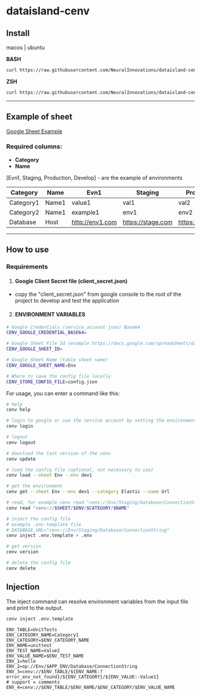 # dataisland-cenv

## Install

macos | ubuntu

**BASH**

```bash
curl https://raw.githubusercontent.com/NeuralInnovations/dataisland-cenv/refs/heads/master/install.sh | bash
```

**ZSH**

```zsh
curl https://raw.githubusercontent.com/NeuralInnovations/dataisland-cenv/refs/heads/master/install.sh | zsh
```

---

## Example of sheet

[Google Sheet Example](https://docs.google.com/spreadsheets/d/1ykOxHza5fxa-HbXPPlSGfTSm2YKG0AteNhDHI6tntUk/edit?gid=0#gid=0)

### Required columns:

- **Category**
- **Name**

[Evn1, Staging, Production, Develop] - are the example of environments

| Category  | Name  | Evn1            | Staging           | Production       | Develop         |
|-----------|-------|-----------------|-------------------|------------------|-----------------|
| Category1 | Name1 | value1          | val1              | val2             | v1              |
| Category2 | Name1 | example1        | env1              | env2             | v2              |
| Database  | Host  | http://env1.com | https://stage.com | https://prod.com | https://dev.com |

---

## How to use

### Requirements

1. #### Google Client Secret file (client_secret.json)
- copy the "client_secret.json" from google console to the root of the project
to develop and test the application

2. #### ENVIRONMENT VARIABLES

```bash
# Google Credentials (service_account json) Base64
CENV_GOOGLE_CREDENTIAL_BASE64=

# Google Sheet File Id (example https://docs.google.com/spreadsheets/d/!!!!ID_HERE!!!!/)
CENV_GOOGLE_SHEET_ID=

# Google Sheet Name (table sheet name)
CENV_GOOGLE_SHEET_NAME=Env

# Where to save the config file locally
CENV_STORE_CONFIG_FILE=config.json
```

For usage, you can enter a command like this:

```bash
# help
cenv help

# login to google or use the service account by setting the environment variable CENV_GOOGLE_CREDENTIAL_BASE64 or --google_credential_base64
cenv login

# logout
cenv logout

# download the last version of the cenv
cenv update

# load the config file (optional, not necessary to use)
cenv load --sheet Env --env dev1

# get the environment
cenv get --sheet Env --env dev1 --category Elastic --name Url

# read, for example cenv read "cenv://Env/Staging/Database/ConnectionString"
cenv read "cenv://$SHEET/$ENV/$CATEGORY/$NAME"

# inject the config file
# example .env.template file
# DATABASE_URL="cenv://Env/Staging/Database/ConnectionString"
cenv inject .env.template > .env

# get version
cenv version

# delete the config file
cenv delete
```

## Injection

The inject command can resolve environment variables from the input file and print to the output.

```bash
cenv inject .env.template
```

```.env.template
ENV_TABLE=UnitTests
ENV_CATEGORY_NAME=Category1
ENV_CATEGORY=$ENV_CATEGORY_NAME
ENV_NAME=unittest
ENV_TEST_NAME=Value2
ENV_VALUE_NAME=$ENV_TEST_NAME
ENV_1=hello
ENV_2=op://Env/$APP_ENV/Database/ConnectionString
ENV_3=cenv://$ENV_TABLE/${ENV_NAME:?error_env_not_found}/${ENV_CATEGORY}/${ENV_VALUE:-Value1}
# support = comments
ENV_4=cenv://$ENV_TABLE/$ENV_NAME/$ENV_CATEGORY/$ENV_VALUE_NAME
```